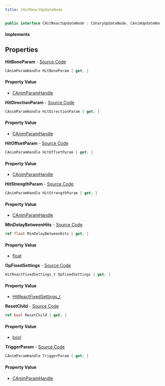```yaml
---
title: CHitReactUpdateNode
---
```


```csharp
public interface CHitReactUpdateNode : CUnaryUpdateNode, CAnimUpdateNodeBase, ISchemaClass<CAnimUpdateNodeBase>, ISchemaClass<CUnaryUpdateNode>, ISchemaClass<CHitReactUpdateNode>, ISchemaField, ISchemaClass, INativeHandle
```

#### Implements

## Properties

**HitBoneParam** - [Source Code](https://github.com/swiftly-solution/swiftlys2/blob/master/managed/src/SwiftlyS2.Generated/Schemas/Interfaces/CHitReactUpdateNode.cs#L20)

```csharp
CAnimParamHandle HitBoneParam { get; }
```

#### Property Value

- [CAnimParamHandle](/docs/api/shared/schemadefinitions/canimparamhandle)

**HitDirectionParam** - [Source Code](https://github.com/swiftly-solution/swiftlys2/blob/master/managed/src/SwiftlyS2.Generated/Schemas/Interfaces/CHitReactUpdateNode.cs#L24)

```csharp
CAnimParamHandle HitDirectionParam { get; }
```

#### Property Value

- [CAnimParamHandle](/docs/api/shared/schemadefinitions/canimparamhandle)

**HitOffsetParam** - [Source Code](https://github.com/swiftly-solution/swiftlys2/blob/master/managed/src/SwiftlyS2.Generated/Schemas/Interfaces/CHitReactUpdateNode.cs#L22)

```csharp
CAnimParamHandle HitOffsetParam { get; }
```

#### Property Value

- [CAnimParamHandle](/docs/api/shared/schemadefinitions/canimparamhandle)

**HitStrengthParam** - [Source Code](https://github.com/swiftly-solution/swiftlys2/blob/master/managed/src/SwiftlyS2.Generated/Schemas/Interfaces/CHitReactUpdateNode.cs#L26)

```csharp
CAnimParamHandle HitStrengthParam { get; }
```

#### Property Value

- [CAnimParamHandle](/docs/api/shared/schemadefinitions/canimparamhandle)

**MinDelayBetweenHits** - [Source Code](https://github.com/swiftly-solution/swiftlys2/blob/master/managed/src/SwiftlyS2.Generated/Schemas/Interfaces/CHitReactUpdateNode.cs#L28)

```csharp
ref float MinDelayBetweenHits { get; }
```

#### Property Value

- [float](https://learn.microsoft.com/dotnet/api/system.single)

**OpFixedSettings** - [Source Code](https://github.com/swiftly-solution/swiftlys2/blob/master/managed/src/SwiftlyS2.Generated/Schemas/Interfaces/CHitReactUpdateNode.cs#L16)

```csharp
HitReactFixedSettings_t OpFixedSettings { get; }
```

#### Property Value

- [HitReactFixedSettings_t](/docs/api/shared/schemadefinitions/hitreactfixedsettings_t)

**ResetChild** - [Source Code](https://github.com/swiftly-solution/swiftlys2/blob/master/managed/src/SwiftlyS2.Generated/Schemas/Interfaces/CHitReactUpdateNode.cs#L30)

```csharp
ref bool ResetChild { get; }
```

#### Property Value

- [bool](https://learn.microsoft.com/dotnet/api/system.boolean)

**TriggerParam** - [Source Code](https://github.com/swiftly-solution/swiftlys2/blob/master/managed/src/SwiftlyS2.Generated/Schemas/Interfaces/CHitReactUpdateNode.cs#L18)

```csharp
CAnimParamHandle TriggerParam { get; }
```

#### Property Value

- [CAnimParamHandle](/docs/api/shared/schemadefinitions/canimparamhandle)

